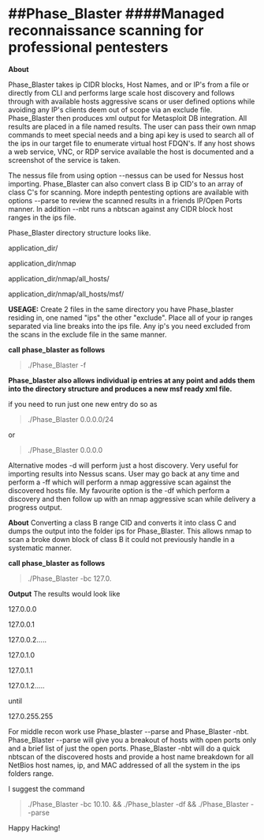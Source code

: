 ##Phase_Blaster
####Managed reconnaissance scanning for professional pentesters
=============

**About**

Phase_Blaster takes ip CIDR blocks, Host Names, and or IP's from a file or directly from CLI and performs large scale host discovery and follows through with available hosts aggressive scans or user defined options while avoiding any IP's clients deem out of scope via an exclude file. Phase_Blaster then produces xml output for Metasploit DB integration. All results are placed in a file named results. The user can pass their own nmap commands to meet special needs and a bing api key is used to search all of the ips in our target file to enumerate virtual host FDQN's. If any host shows a web service, VNC, or RDP service available the host is documented and a screenshot of the service is taken.

The nessus file from using option --nessus can be used for Nessus host importing. Phase_Blaster can also convert class B ip CID's to an array of class C's for scanning. More indepth pentesting options are available with options --parse to review the scanned results in a friends IP/Open Ports manner. In addition --nbt runs a nbtscan against any CIDR block host ranges in the ips file.

Phase_Blaster directory structure looks like.

application_dir/

application_dir/nmap

application_dir/nmap/all_hosts/

application_dir/nmap/all_hosts/msf/


**USEAGE:**
Create 2 files in the same directory you have Phase_blaster residing in, one named "ips" the other "exclude". Place all of your ip ranges separated via line breaks into the ips file. 
Any ip's you need excluded from the scans in the exclude file in the same manner.

**call phase_blaster as follows**

>./Phase_Blaster -f

**Phase_blaster also allows individual ip entries at any point and adds them into the directory structure and produces a new msf ready xml file.**

if you need to run just one new entry do so as

>./Phase_Blaster 0.0.0.0/24

or

>./Phase_Blaster 0.0.0.0

Alternative modes -d will perform just a host discovery. Very useful for importing results into Nessus scans. User may go back at any time and perform a -ff which will perform a nmap aggressive scan against the discovered hosts file. My favourite option is the -df which perform a discovery and then follow up with an nmap aggressive scan while delivery a progress output.

**About**
Converting a class B range CID and converts it into class C and dumps the output into the folder ips for Phase_Blaster. This allows nmap to scan a broke down block of class B it could not previously handle in a systematic manner.

**call phase_blaster as follows**

>./Phase_Blaster -bc 127.0.

**Output**
The results would look like

127.0.0.0

127.0.0.1

127.0.0.2.....

127.0.1.0

127.0.1.1

127.0.1.2.....

until

127.0.255.255

For middle recon work use Phase_blaster --parse and Phase_Blaster -nbt. Phase_Blaster --parse will give you a breakout of hosts with open ports only and a brief list of just the open ports. Phase_Blaster -nbt will do a quick nbtscan of the discovered hosts and provide a host name breakdown for all NetBios host names, ip, and MAC addressed of all the system in the ips folders range.

I suggest the command

>./Phase_Blaster -bc 10.10. && ./Phase_blaster -df && ./Phase_Blaster --parse

Happy Hacking!